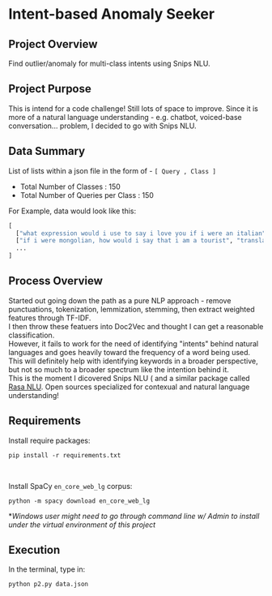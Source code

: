 # Intent-based Anomaly Seeker

## Project Overview
Find outlier/anomaly for multi-class intents using Snips NLU.

## Project Purpose
This is intend for a code challenge! Still lots of space to improve.
Since it is more of a natural language understanding - e.g. chatbot, voiced-base conversation... problem, I decided to go with Snips NLU.

## Data Summary
List of lists within a json file in the form of - `[ Query , Class ]`
- Total Number of Classes : 150
- Total Number of Queries per Class : 150

For Example, data would look like this:
<br>

```python
[
  ["what expression would i use to say i love you if i were an italian", "translate"], 
  ["if i were mongolian, how would i say that i am a tourist", "translate"],
  ... 
]
```

## Process Overview
Started out going down the path as a pure NLP approach - remove punctuations, tokenization, lemmization, stemming, then extract weighted features through TF-IDF. <br>
I then throw these featuers into Doc2Vec and thought I can get a reasonable classification. <br>
However, it fails to work for the need of identifying "intents" behind natural languages and goes heavily toward the frequency of a word being used.
This will definitely help with identifying keywords in a broader perspective, but not so much to a broader spectrum like the intention behind it.
<br>
This is the moment I dicovered Snips NLU ( and a similar package called [Rasa NLU](https://rasa.com/).
Open sources specialized for contexual and natural language understanding!


## Requirements
Install require packages:
```
pip install -r requirements.txt
```

<br>

Install SpaCy `en_core_web_lg` corpus:
```
python -m spacy download en_core_web_lg
```
*_Windows user might need to go through command line w/ Admin to install under the virtual environment of this project_

## Execution
In the terminal, type in:
```bash
python p2.py data.json
```


